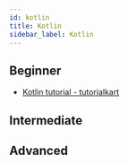 ```yaml
---
id: kotlin
title: Kotlin
sidebar_label: Kotlin
---
```


## Beginner

- [Kotlin tutorial - tutorialkart](https://www.tutorialkart.com/kotlin-tutorial/)

## Intermediate

## Advanced
